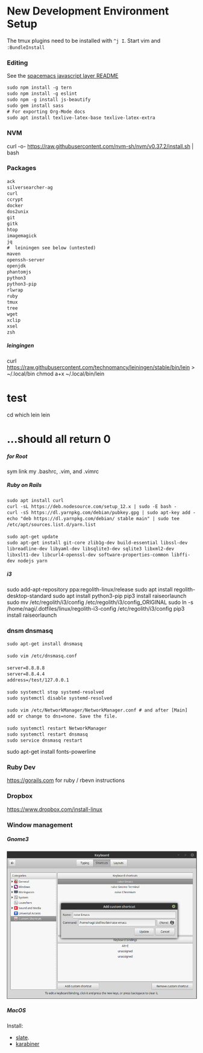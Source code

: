 # New Development Environment Setup

The tmux plugins need to be installed with `^j I`.
Start vim and `:BundleInstall`

### Editing

See the [spacemacs javascript layer README](https://github.com/syl20bnr/spacemacs/tree/master/layers/%2Blang/javascript)

```
sudo npm install -g tern
sudo npm install -g eslint
sudo npm -g install js-beautify
sudo gem install sass
# For exporting Org-Mode docs
sudo apt install texlive-latex-base texlive-latex-extra                       
```

### NVM

curl -o- https://raw.githubusercontent.com/nvm-sh/nvm/v0.37.2/install.sh | bash

### Packages

```
ack
silversearcher-ag
curl
ccrypt
docker
dos2unix
git
gitk
htop
imagemagick
jq
#  leiningen see below (untested)
maven
openssh-server
openjdk
phantomjs
python3
python3-pip
rlwrap
ruby
tmux
tree
wget
xclip
xsel
zsh
```

##### leingingen

curl https://raw.githubusercontent.com/technomancy/leiningen/stable/bin/lein > ~/.local/bin
chmod a+x ~/.local/bin/lein
# test
cd
which lein
lein
# ...should all return 0

##### for Root

sym link my .bashrc, .vim, and .vimrc

##### Ruby on Rails

```
sudo apt install curl
curl -sL https://deb.nodesource.com/setup_12.x | sudo -E bash -
curl -sS https://dl.yarnpkg.com/debian/pubkey.gpg | sudo apt-key add -
echo "deb https://dl.yarnpkg.com/debian/ stable main" | sudo tee /etc/apt/sources.list.d/yarn.list

sudo apt-get update
sudo apt-get install git-core zlib1g-dev build-essential libssl-dev libreadline-dev libyaml-dev libsqlite3-dev sqlite3 libxml2-dev libxslt1-dev libcurl4-openssl-dev software-properties-common libffi-dev nodejs yarn
```

##### i3

sudo add-apt-repository ppa:regolith-linux/release
sudo apt install regolith-desktop-standard
sudo apt install python3-pip
pip3 install raiseorlaunch
sudo mv /etc/regolith/i3/config /etc/regolith/i3/config_ORIGINAL
sudo ln -s /home/nagi/.dotfiles/linux/regolith-i3-config /etc/regolith/i3/config
pip3 install raiseorlaunch

### dnsm dnsmasq

```
sudo apt-get install dnsmasq

sudo vim /etc/dnsmasq.conf

server=8.8.8.8
server=8.8.4.4
address=/test/127.0.0.1

sudo systemctl stop systemd-resolved
sudo systemctl disable systemd-resolved

sudo vim /etc/NetworkManager/NetworkManager.conf # and after [Main] add or change to dns=none. Save the file.

sudo systemctl restart NetworkManager
sudo systemctl restart dnsmasq
sudo service dnsmasq restart
```


sudo apt-get install fonts-powerline

### Ruby Dev

https://gorails.com for ruby / rbevn instructions

### Dropbox

https://www.dropbox.com/install-linux

### Window management

##### Gnome3

![Gnome 3 settings](./gnome3.png)

##### MacOS

Install:

* [slate](https://github.com/jigish/slate#direct-download).
* [karabiner](https://pqrs.org/osx/karabiner/)
